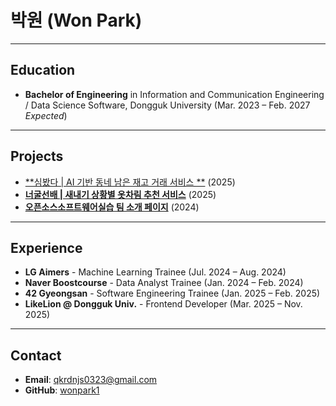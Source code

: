 # 박원 (Won Park)

---

## Education
- **Bachelor of Engineering** in Information and Communication Engineering / Data Science Software, Dongguk University (Mar. 2023 – Feb. 2027 *Expected*)
---
## Projects
- [**심봤다 | AI 기반 동네 남은 재고 거래 서비스 **](https://github.com/wonpark1/2025-hackathon-5-simbatda-frontend.git) (2025)  
- [**너굴선배 | 새내기 상황별 옷차림 추천 서비스**](https://github.com/wonpark1/2025-simba-1---.git) (2025)  
- [**오픈소스소프트웨어실습 팀 소개 페이지**](https://github.com/wonpark1/2025-1-OSSPrac-BeefFried-03.git) (2024)
---
## Experience
- **LG Aimers** - Machine Learning Trainee (Jul. 2024 – Aug. 2024)  
- **Naver Boostcourse** - Data Analyst Trainee (Jan. 2024 – Feb. 2024)  
- **42 Gyeongsan** - Software Engineering Trainee (Jan. 2025 – Feb. 2025)  
- **LikeLion @ Dongguk Univ.** - Frontend Developer (Mar. 2025 – Nov. 2025)
---
## Contact
- **Email**: qkrdnjs0323@gmail.com  
- **GitHub**: [wonpark1](https://github.com/wonpark1)
